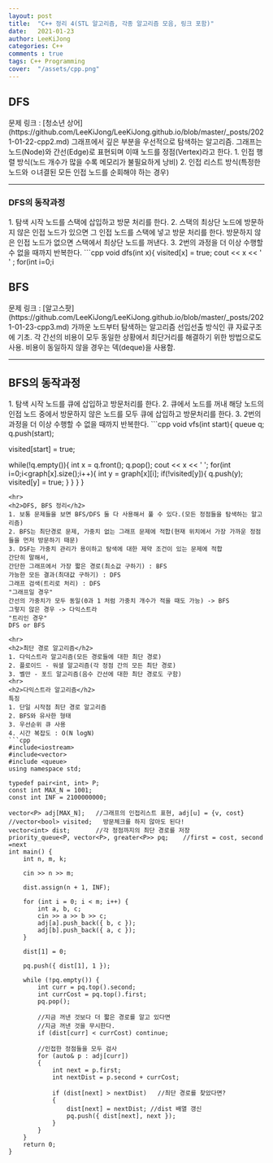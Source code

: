 ```yaml
---
layout: post
title:  "C++ 정리 4(STL 알고리즘, 각종 알고리즘 모음, 링크 포함)"
date:   2021-01-23
author: LeeKiJong
categories: C++
comments : true
tags: C++ Programming
cover:  "/assets/cpp.png"
---
```

<h2>DFS</h2>
문제 링크 : [청소년 상어](https://github.com/LeeKiJong/LeeKiJong.github.io/blob/master/_posts/2021-01-22-cpp2.md)  
그래프에서 깊은 부분을 우선적으로 탐색하는 알고리즘.  
그래프는 노드(Node)와 간선(Edge)로 표현되며 이때 노드를 정점(Vertex)라고 한다.  
1. 인접 행렬 방식(노드 개수가 많을 수록 메모리가 불필요하게 낭비)  
2. 인접 리스트 방식(특정한 노드와 ㅇ녀결된 모든 인접 노드를 순회해야 하는 경우)  
<hr>
<h3>DFS의 동작과정</h3>
1. 탐색 시작 노드를 스택에 삽입하고 방문 처리를 한다.  
2. 스택의 최상단 노드에 방문하지 않은 인접 노드가 있으면 그 인접 노드를 스택에 넣고 방문 처리를 한다. 방문하지 않은 인접 노드가 없으면 스택에서 최상단 노드를 꺼낸다.  
3. 2번의 과정을 더 이상 수행할 수 없을 때까지 반복한다.  
```cpp
void dfs(int x){
  visited[x] = true;
  cout << x << '  ' ;
  for(int i=0;i<graph[x].size();i++){
    int y = graph[x][i];
    if(!visited[y]) dfs(y);
  }
}
```
<hr>
<h2>BFS</h2>
문제 링크 : [알고스팟](https://github.com/LeeKiJong/LeeKiJong.github.io/blob/master/_posts/2021-01-23-cpp3.md)  
가까운 노드부터 탐색하는 알고리즘  
선입선출 방식인 큐 자료구조에 기초.  
각 간선의 비용이 모두 동일한 상황에서 최단거리를 해결하기 위한 방법으로도 사용.  
비용이 동일하지 않을 경우는 덱(deque)을 사용함.

<hr>
<h2>BFS의 동작과정</h2>
1. 탐색 시작 노드를 큐에 삽입하고 방문처리를 한다.  
2. 큐에서 노드를 꺼내 해당 노드의 인접 노드 중에서 방문하지 않은 노드를 모두 큐에 삽입하고 방문처리를 한다.  
3. 2번의 과정을 더 이상 수행할 수 없을 때까지 반복한다.  
```cpp
void vfs(int start){
queue<int> q;
q.push(start);

visited[start] = true;

while(!q.empty()){
  int x = q.front();
  q.pop();
  cout << x << '  ';
  for(int i=0;i<graph[x].size();i++){
    int y = graph[x][i];
    if(!visited[y]){
      q.push(y);
      visited[y] = true;
    }
  }
}
}
```
<hr>
<h2>DFS, BFS 정리</h2>
1. 보통 문제들을 보면 BFS/DFS 둘 다 사용해서 풀 수 있다.(모든 정점들을 탐색하는 알고리즘)  
2. BFS는 최단경로 문제, 가중치 없는 그래프 문제에 적합(현재 위치에서 가장 가까운 정점들을 먼저 방문하기 때문)  
3. DSF는 가중치 관리가 용이하고 탐색에 대한 제약 조건이 있는 문제에 적합  
간단히 말해서,  
간단한 그래프에서 가장 짧은 경로(최소값 구하기) : BFS  
가능한 모든 결과(최대값 구하기) : DFS  
그래프 검색(트리로 처리) : DFS  
"그래프일 경우"  
간선의 가중치가 모두 동일(0과 1 처럼 가중치 개수가 적을 때도 가능) -> BFS  
그렇지 않은 경우 -> 다익스트라  
"트리인 경우"  
DFS or BFS

<hr>
<h2>최단 경로 알고리즘</h2>
1. 다익스트라 알고리즘(모든 경로들에 대한 최단 경로)  
2. 플로이드 - 워셜 알고리즘(각 정점 간의 모든 최단 경로)  
3. 벨만 - 포드 알고리즘(음수 간선에 대한 최단 경로도 구함)
<hr>
<h2>다익스트라 알고리즘</h2>
특징  
1. 단일 시작점 최단 경로 알고리즘  
2. BFS와 유사한 형태  
3. 우선순위 큐 사용  
4. 시간 복잡도 : O(N logN)  
```cpp
#include<iostream>
#include<vector>
#include <queue>
using namespace std;

typedef pair<int, int> P;
const int MAX_N = 1001;
const int INF = 2100000000;

vector<P> adj[MAX_N];   //그래프의 인접리스트 표현, adj[u] = {v, cost}
//vector<bool> visited;   방문체크를 하지 않아도 된다!
vector<int> dist;       //각 정점까지의 최단 경로를 저장
priority_queue<P, vector<P>, greater<P>> pq;    //first = cost, second =next
int main() {
    int n, m, k;

    cin >> n >> m;

    dist.assign(n + 1, INF);

    for (int i = 0; i < m; i++) {
        int a, b, c;
        cin >> a >> b >> c;
        adj[a].push_back({ b, c });
        adj[b].push_back({ a, c });
    }

    dist[1] = 0;

    pq.push({ dist[1], 1 });

    while (!pq.empty()) {
        int curr = pq.top().second;
        int currCost = pq.top().first;
        pq.pop();

        //지금 꺼낸 것보다 더 짧은 경로를 알고 있다면
        //지금 꺼낸 것을 무시한다.
        if (dist[curr] < currCost) continue;

        //인접한 정점들을 모두 검사
        for (auto& p : adj[curr])
        {
            int next = p.first;
            int nextDist = p.second + currCost;

            if (dist[next] > nextDist)   //최단 경로를 찾았다면?
            {
                dist[next] = nextDist; //dist 배열 갱신
                pq.push({ dist[next], next });
            }
        }
    }
    return 0;
}
```
